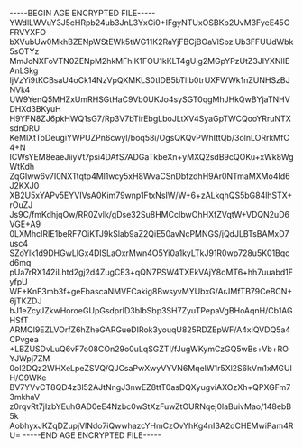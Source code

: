 -----BEGIN AGE ENCRYPTED FILE-----
YWdlLWVuY3J5cHRpb24ub3JnL3YxCi0+IFgyNTUxOSBKb2UvM3FyeE45OFRVYXFO
bXVubUw0MkhBZENpWStEWk5tWG11K2RaYjFBCjBOaVlSbzlUb3FFUUdWbk5sOTYz
MmJoNXFoVTN0ZENpM2hkMFhiK1FOU1kKLT4gUig2MGpYPzUtZ3JlYXNlIEAnLSkg
IjVzYi9tKCBsaU4oCk14NzVpQXMKLS0tIDB5bTlIb0trUXFWWk1nZUNHSzBJNVk4
UW9YenQ5MHZxUmRHSGtHaC9Vb0UKJo4sySGT0qgMhJHkQwBYjaTNHVDHXd3BKyuH
H9YFN8ZJ6pkHWQ1sG7/Rp3V7bTirEbgLboJLtXV4SyaGpTWCQooYRruNTXsdnDRU
KeMlXtToDeugiYWPUZPn6cwyI/boq58i/OgsQKQvPWhIttQb/3olnLORrkMfC4+N
ICWsYEM8eaeJiiyVt7psi4DAfS7ADGaTkbeXn+yMXQ2sdB9cQOKu+xWk8WgWtKdh
ZqGIww6v7I0NXTtqtp4Ml1wcy5xH8WvaCSnDbfzdhH9Ar0NTmaMXMo4Id6J2KXJ0
XB2U5xYAPv5EYVIVsA0Kim79wnp1FtxNsIW/W+6+zALkqhQS5bG84lhSTX+rOuZJ
Js9C/fmKdhjqOw/RR0Zvlk/gDse32Su8HMCcIbwOhHXfZVqtW+VDQN2uD6VGE+A9
0LXMhcIRIE1beRF7OiKTJ9kSlab9aZ2QiE50avNcPMNGS/jQdJLBTsBAMxD7usc4
SZoYlk1d9DHGwLIGx4DlSLaOxrMwn4O5Yi0a1kyLTkJ91R0wp728u5K01Bqcd6mq
pUa7rRX142iLhtd2gj2d4ZugCE3+qQN7PSW4TXEkVAjY8oMT6+hh7uuabd1FyfpU
WF+KnF3mb3f+geEbascaNMVECakig8BwsyvMYUbxG/ArJMfTB79CeBCN+6jTKZDJ
bJ1eZcyJZkwHoroeGUpGsdprID3bIbSbp3SH7ZyuTPepaVgBHoAqnH/Cb1AGHSfT
ARMQl9EZLVOrfZ6hZheGARGueDIRok3youqU825RDZEpWF/A4xlQVDQ5a4CPvgea
+LBZUSDvLuQ6vF7o08COn29o0uLqSGZTI/fJugWKymCzGQ5wBs+Vb+ROYJWpj7ZM
0oI2DQz2WHXeLpeZSVQ/QJCsaPwXwyVYVN6MqeIW1r5Xl2S6kVm1xMGUlH/G9WKe
BV7YVvCT8QD4z3l52AJtNngJ3nwEZ8ttT0asDQXyugviAXOzXh+QPXGFm73mkhaV
z0rqvRt7jIzbYEuhGAD0eE4Nzbc0wStXzFuwZtOURNqej0laBuivMao/148ebB5k
AobhyxJKZqDZupjVlNdo7iQwwhazcYHmCzOvYhKg4nI3A2dCHEMwiPam4RU=
-----END AGE ENCRYPTED FILE-----
